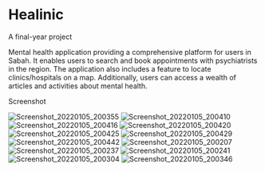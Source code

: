 # Healinic
A final-year project

Mental health application providing a comprehensive platform for users in Sabah. It enables users to search and book appointments with psychiatrists in the region. The application also includes a feature to locate clinics/hospitals on a map. Additionally, users can access a wealth of articles and activities about mental health.

Screenshot 

![Screenshot_20220105_200355](https://github.com/Syahfiqasady/Healinic/assets/110529743/e186b02e-4766-4b46-8671-0efa361b256c)
![Screenshot_20220105_200410](https://github.com/Syahfiqasady/Healinic/assets/110529743/32a6d49e-0b55-4f53-a429-daafe1dc134d)
![Screenshot_20220105_200416](https://github.com/Syahfiqasady/Healinic/assets/110529743/dc683b27-ae3a-41f3-ae28-c9921ff976bf)
![Screenshot_20220105_200420](https://github.com/Syahfiqasady/Healinic/assets/110529743/fbe0cec3-3400-429f-9af0-f999d5b07eeb)
![Screenshot_20220105_200425](https://github.com/Syahfiqasady/Healinic/assets/110529743/391ff49a-f2e3-4c61-a0db-cd64dc135588)
![Screenshot_20220105_200429](https://github.com/Syahfiqasady/Healinic/assets/110529743/a47021ff-8320-4da4-acb4-cb573d9b3a1a)
![Screenshot_20220105_200442](https://github.com/Syahfiqasady/Healinic/assets/110529743/bb1094da-ea10-4c4f-a0d6-0f49f77423dd)
![Screenshot_20220105_200207](https://github.com/Syahfiqasady/Healinic/assets/110529743/f9a48af7-daf7-4f98-8c0f-134002df08bb)
![Screenshot_20220105_200237](https://github.com/Syahfiqasady/Healinic/assets/110529743/d4835dda-d2cc-41a4-ba2a-5ee5a9fca0cc)
![Screenshot_20220105_200241](https://github.com/Syahfiqasady/Healinic/assets/110529743/c6ddab0f-82d3-4fc2-aea4-08483f96d086)
![Screenshot_20220105_200304](https://github.com/Syahfiqasady/Healinic/assets/110529743/a706c540-09da-44a5-b2e6-0e754e11831f)
![Screenshot_20220105_200346](https://github.com/Syahfiqasady/Healinic/assets/110529743/b6c5b7f1-0f16-4b02-a439-9d81f1fdf9ea)
